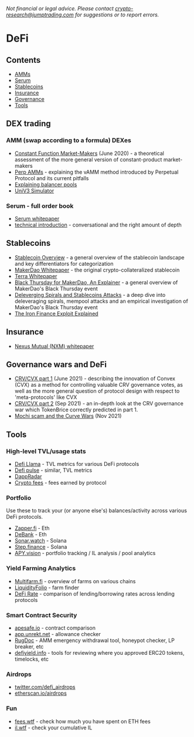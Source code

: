 _Not financial or legal advice.  Please contact [crypto-research@jumptrading.com](crypto-research@jumptrading.com)
for suggestions or to report errors._

# DeFi

## Contents
* [AMMs](#amm-swap-according-to-a-formula-dexes)
* [Serum](#serum---full-order-book)
* [Stablecoins](#stablecoins)
* [Insurance](#insurance)
* [Governance](#governance-wars-and-defi)
* [Tools](#tools)

## DEX trading
### AMM (swap according to a formula) DEXes
* [Constant Function Market-Makers](https://arxiv.org/pdf/2003.10001.pdf) (June 2020) -
  a theoretical assessment of the more general version of constant-product market-makers
* [Perp AMMs](https://insights.deribit.com/market-research/the-quest-for-perp-amms/) -
  explaining the vAMM method introduced by Perpetual Protocol and its current pitfalls
* [Explaining balancer pools](https://medium.com/balancer-simulations/understanding-balancer-pools-c2b877dcc082)
* [UniV3 Simulator](https://defi-lab.xyz/uniswapv3simulator)

### Serum - full order book
* [Serum whitepaper](https://assets.website-files.com/61382d4555f82a75dc677b6f/61384a6d5c937269dbed185c_serum_white_paper.88d98f84.pdf)
* [technical introduction](https://docs.google.com/document/d/1isGJES4jzQutI0GtQGuqtrBUqeHxl_xJNXdtOv4SdII/edit) -
  conversational and the right amount of depth

## Stablecoins
* [Stablecoin Overview](https://www.youtube.com/watch?v=0XB_2O6FsIk) - 
  a general overview of the stablecoin landscape and key differentiators for categorization
* [MakerDao Whitepaper](https://makerdao.com/en/whitepaper/#abstract) -
  the original crypto-collateralized stablecoin 
* [Terra Whitepaper](https://assets.website-files.com/611153e7af981472d8da199c/618b02d13e938ae1f8ad1e45_Terra_White_paper.pdf) 
* [Black Thursday for MakerDao, An Explainer](https://medium.com/@whiterabbit_hq/black-thursday-for-makerdao-8-32-million-was-liquidated-for-0-dai-36b83cac56b6) -
  a general overview of MakerDao's Black Thursday event
* [Deleverging Spirals and Stablecoins Attacks](https://arxiv.org/pdf/1906.02152.pdf) -
  a deep dive into deleveraging spirals, mempool attacks and an empirical investigation of MakerDao's Black Thursday event 
* [The Iron Finance Exploit Explained](https://thedefiant.io/not-just-a-bank-run-new-evidence-shows-iron-finance-crashed-due-to-code-exploit/) 

## Insurance
* [Nexus Mutual (NXM) whitepaper](https://nexusmutual.io/assets/docs/nmx_white_paperv2_3.pdf)

## Governance wars and DeFi
* [CRV/CVX part 1](https://tokenbrice.xyz/defi-flywheel/) (June 2021) - 
  describing the innovation of Convex (CVX) as a method for controlling valuable CRV governance votes,
  as well as the more general question of protocol design with respect to 'meta-protocols' like CVX
* [CRV/CVX part 2](https://tokenbrice.xyz/crv-wars/) (Sep 2021) - an in-depth look at the CRV governance
  war which TokenBrice correctly predicted in part 1.
* [Mochi scam and the Curve Wars](https://www.coindesk.com/business/2021/11/11/curve-wars-heat-up-emergency-dao-invoked-after-clear-governance-attack/) (Nov 2021)

## Tools
### High-level TVL/usage stats
* [Defi Llama](https://defillama.com/) - TVL metrics for various DeFi protocols
* [Defi pulse](https://defipulse.com/) - similar, TVL metrics
* [DappRadar](https://dappradar.com/)
* [Crypto fees](https://cryptofees.info/) - fees earned by protocol

### Portfolio
Use these to track your (or anyone else's) balances/activity across various DeFi protocols.
* [Zapper.fi](http://zapper.fi) - Eth
* [DeBank](https://debank.com/) - Eth
* [Sonar.watch](http://sonar.watch) - Solana
* [Step.finance](http://step.finance) - Solana
* [APY.vision](https://apy.vision/) - portfolio tracking / IL analysis / pool analytics

### Yield Farming Analytics
* [Multifarm.fi](https://alpha.multifarm.fi/farms) - overview of farms on various chains
* [LiquidityFolio](https://www.liquidityfolio.com/) - farm finder
* [DeFi Rate](https://defirate.com/) - comparison of lending/borrowing rates across lending protocols

### Smart Contract Security
* [apesafe.io](http://apesafe.io) - contract comparison
* [app.unrekt.net](http://app.unrekt.net) - allowance checker
* [RugDoc](http://rugdoc.io) - AMM emergency withdrawal tool, honeypot checker, LP breaker, etc
* [defiyield.info](https://defiyield.info/) - tools for reviewing where you approved ERC20 tokens, timelocks, etc

### Airdrops
* [twitter.com/defi_airdrops](https://twitter.com/defi_airdrops)
* [etherscan.io/airdrops](https://etherscan.io/airdrops)

### Fun
* [fees.wtf](http://fees.wtf) - check how much you have spent on ETH fees
* [il.wtf](https://il.wtf) - check your cumulative IL
